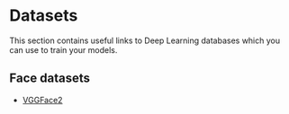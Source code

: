 # Datasets
This section contains useful links to Deep Learning databases which you can use to train your models.

## Face datasets
  * [VGGFace2](http://www.robots.ox.ac.uk/~vgg/data/vgg_face2/)
